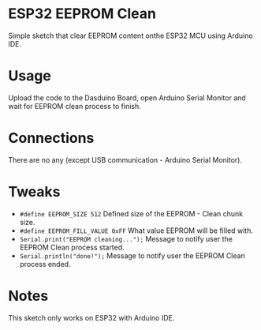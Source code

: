 # ESP32 EEPROM Clean
Simple sketch that clear EEPROM content onthe ESP32 MCU using Arduino IDE.

# Usage
Upload the code to the Dasduino Board, open Arduino Serial Monitor and wait for EEPROM clean process to finish.

# Connections
There are no any (except USB communication - Arduino Serial Monitor).

# Tweaks
- `#define EEPROM_SIZE 512` Defined size of the EEPROM - Clean chunk size.
- `#define EEPROM_FILL_VALUE 0xFF` What value EEPROM will be filled with.
- `Serial.print("EEPROM cleaning...");` Message to notify user the EEPROM Clean process started.
- `Serial.println("done!");` Message to notify user the EEPROM Clean process ended.

# Notes
This sketch only works on ESP32 with Arduino IDE.
